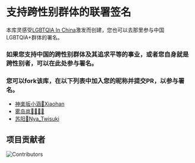# 支持跨性别群体的联署签名

本库灵感受[LGBTQIA In China](https://github.com/LGBT-CN/LGBTQIA-In-China)激发而创建，您也可以去那里参与中国LGBTQIA+群体的署名。

### 如果您支持中国的跨性别群体及其追求平等的事业，或者您自身就是跨性别者，可以在此处参与署名。

### 您可以fork该库，在以下列表中加入您的昵称并提交PR，以参与署名。

- [神楽坂小涵🍥Xiaohan](https://github.com/yuhan2680)
- [雾岛岚🏳️‍⚧️🏳️‍🌈](https://github.com/Kirishim-arashi)
- [苏阳🍥Nya_Twisuki](https://github.com/Twisuki)

## 项目贡献者

![Contributors](https://contrib.rocks/image?repo=TransDocumentLibrary/SupportTransSignature)
